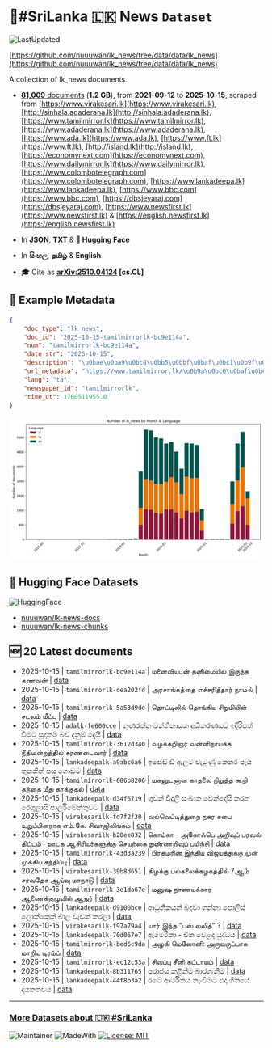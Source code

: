 # 📄#SriLanka 🇱🇰 News `Dataset`

![LastUpdated](https://img.shields.io/badge/last_updated-2025--10--15_12:46:48-green)

[https://github.com/nuuuwan/lk_news/tree/data/data/lk_news](https://github.com/nuuuwan/lk_news/tree/data/data/lk_news)

A collection of lk_news documents.

- [**81,009** documents](https://github.com/nuuuwan/lk_news/tree/data/data/lk_news) (**1.2 GB**), from **2021-09-12** to **2025-10-15**, scraped from [https://www.virakesari.lk](https://www.virakesari.lk), [http://sinhala.adaderana.lk](http://sinhala.adaderana.lk), [https://www.tamilmirror.lk](https://www.tamilmirror.lk), [https://www.adaderana.lk](https://www.adaderana.lk), [https://www.ada.lk](https://www.ada.lk), [https://www.ft.lk](https://www.ft.lk), [http://island.lk](http://island.lk), [https://economynext.com](https://economynext.com), [https://www.dailymirror.lk](https://www.dailymirror.lk), [https://www.colombotelegraph.com](https://www.colombotelegraph.com), [https://www.lankadeepa.lk](https://www.lankadeepa.lk), [https://www.bbc.com](https://www.bbc.com), [https://dbsjeyaraj.com](https://dbsjeyaraj.com), [https://www.newsfirst.lk](https://www.newsfirst.lk) & [https://english.newsfirst.lk](https://english.newsfirst.lk)

- In **JSON**, **TXT** & **🤗 Hugging Face**

- In **සිංහල**, **தமிழ்** & **English**

- 🎓 Cite as **[arXiv:2510.04124](https://arxiv.org/abs/2510.04124) [cs.CL]**

## 📝 Example Metadata

```json
{
    "doc_type": "lk_news",
    "doc_id": "2025-10-15-tamilmirrorlk-bc9e114a",
    "num": "tamilmirrorlk-bc9e114a",
    "date_str": "2025-10-15",
    "description": "\u0bae\u0ba9\u0bc8\u0bb5\u0bbf\u0baf\u0bc1\u0b9f\u0ba9\u0bcd \u0ba4\u0ba9\u0bbf\u0bae\u0bc8\u0baf\u0bbf\u0bb2\u0bcd \u0b87\u0bb0\u0bc1\u0ba8\u0bcd\u0ba4 \u0b95\u0ba3\u0bb5\u0ba9\u0bcd",
    "url_metadata": "https://www.tamilmirror.lk/\u0b9a\u0bc6\u0baf\u0bcd\u0ba4\u0bbf\u0b95\u0bb3\u0bcd/\u0bae\u0ba9\u0bc8\u0bb5\u0bbf\u0baf\u0bc1\u0b9f\u0ba9\u0bcd-\u0ba4\u0ba9\u0bbf\u0bae\u0bc8\u0baf\u0bbf\u0bb2\u0bcd-\u0b87\u0bb0\u0bc1\u0ba8\u0bcd\u0ba4-\u0b95\u0ba3\u0bb5\u0ba9\u0bcd/175-366327",
    "lang": "ta",
    "newspaper_id": "tamilmirrorlk",
    "time_ut": 1760511955.0
}
```

![Chart](https://raw.githubusercontent.com/nuuuwan/lk_news/refs/heads/data/data/lk_news/docs_by_month_and_lang.png)

## 🤗 Hugging Face Datasets

![HuggingFace](https://img.shields.io/badge/-HuggingFace-FDEE21?style=for-the-badge&logo=HuggingFace)

- [nuuuwan/lk-news-docs](https://huggingface.co/datasets/nuuuwan/lk-news-docs)
- [nuuuwan/lk-news-chunks](https://huggingface.co/datasets/nuuuwan/lk-news-chunks)

## 🆕 20 Latest documents

- 2025-10-15 | `tamilmirrorlk-bc9e114a` | மனைவியுடன் தனிமையில் இருந்த கணவன் | [data](https://github.com/nuuuwan/lk_news/tree/data/data/lk_news/2020s/2025/2025-10-15-tamilmirrorlk-bc9e114a)
- 2025-10-15 | `tamilmirrorlk-dea202fd` | அரசாங்கத்தை எச்சரித்தார் நாமல் | [data](https://github.com/nuuuwan/lk_news/tree/data/data/lk_news/2020s/2025/2025-10-15-tamilmirrorlk-dea202fd)
- 2025-10-15 | `tamilmirrorlk-5a53d9de` | தொட்டிலில் தொங்கிய  சிறுமியின் சடலம் மீட்பு | [data](https://github.com/nuuuwan/lk_news/tree/data/data/lk_news/2020s/2025/2025-10-15-tamilmirrorlk-5a53d9de)
- 2025-10-15 | `adalk-fe600cce` | ගුණරත්න වන්නිනායක අධිකරණයට ඉදිරිපත් වීමට සූදානම් බව දැනුම් දෙයි | [data](https://github.com/nuuuwan/lk_news/tree/data/data/lk_news/2020s/2025/2025-10-15-adalk-fe600cce)
- 2025-10-15 | `tamilmirrorlk-3612d340` | வழக்கறிஞர் வன்னிநாயக்க  நீதிமன்றத்தில் சரணடைவார் | [data](https://github.com/nuuuwan/lk_news/tree/data/data/lk_news/2020s/2025/2025-10-15-tamilmirrorlk-3612d340)
- 2025-10-15 | `lankadeepalk-a9abc6a6` | ඉසෙඩ් ඩී ඇලට වැටුණු කෙනර පැය තුනකින් පසු ගොඩට | [data](https://github.com/nuuuwan/lk_news/tree/data/data/lk_news/2020s/2025/2025-10-15-lankadeepalk-a9abc6a6)
- 2025-10-15 | `tamilmirrorlk-686b8206` | மகனுடனான காதலை நிறுத்த கூறி தந்தை மீது தாக்குதல் | [data](https://github.com/nuuuwan/lk_news/tree/data/data/lk_news/2020s/2025/2025-10-15-tamilmirrorlk-686b8206)
- 2025-10-15 | `lankadeepalk-d34f6719` | ගුවන් විදුලි සංඛාත වෙන්දේසි කරන රෙගුලාසි පාර්ලිමේන්තුවට | [data](https://github.com/nuuuwan/lk_news/tree/data/data/lk_news/2020s/2025/2025-10-15-lankadeepalk-d34f6719)
- 2025-10-15 | `virakesarilk-fd7f2f30` | வல்வெட்டித்துறை நகர சபை உறுப்பினராக எம்.கே. சிவாஜிலிங்கம் | [data](https://github.com/nuuuwan/lk_news/tree/data/data/lk_news/2020s/2025/2025-10-15-virakesarilk-fd7f2f30)
- 2025-10-15 | `virakesarilk-b20ee832` | கொய்கா - அகோஃபெ அறிவுப் பரவல் திட்டம் : ஊடக ஆசிரியர்களுக்கு செயற்கை நுண்ணறிவுப் பயிற்சி | [data](https://github.com/nuuuwan/lk_news/tree/data/data/lk_news/2020s/2025/2025-10-15-virakesarilk-b20ee832)
- 2025-10-15 | `tamilmirrorlk-43d3a239` | பிரதமரின் இந்திய விஜயத்துக்கு முன் முக்கிய சந்திப்பு | [data](https://github.com/nuuuwan/lk_news/tree/data/data/lk_news/2020s/2025/2025-10-15-tamilmirrorlk-43d3a239)
- 2025-10-15 | `virakesarilk-39b8d651` | கிழக்கு பல்கலைக்கழகத்தில் 7ஆம் சர்வதேச ஆய்வு மாநாடு | [data](https://github.com/nuuuwan/lk_news/tree/data/data/lk_news/2020s/2025/2025-10-15-virakesarilk-39b8d651)
- 2025-10-15 | `tamilmirrorlk-3e1da67e` | மனுஷ நாணயக்கார ஆணைக்குழுவில் ஆஜர் | [data](https://github.com/nuuuwan/lk_news/tree/data/data/lk_news/2020s/2025/2025-10-15-tamilmirrorlk-3e1da67e)
- 2025-10-15 | `lankadeepalk-d9100bce` | ආධුනිකයන් බඳවා ගන්නා පොලිස් ලොක්කෙක් බාල වැඩක් කරලා | [data](https://github.com/nuuuwan/lk_news/tree/data/data/lk_news/2020s/2025/2025-10-15-lankadeepalk-d9100bce)
- 2025-10-15 | `virakesarilk-f97a79a4` | யார் இந்த “பஸ் லலித்” ? | [data](https://github.com/nuuuwan/lk_news/tree/data/data/lk_news/2020s/2025/2025-10-15-virakesarilk-f97a79a4)
- 2025-10-15 | `lankadeepalk-70d067e7` | ඇමෙරිකා - චීන වෙළද යුද්ධය | [data](https://github.com/nuuuwan/lk_news/tree/data/data/lk_news/2020s/2025/2025-10-15-lankadeepalk-70d067e7)
- 2025-10-15 | `tamilmirrorlk-bed6c9da` | அழகி மெலோனி: அருவருப்பாக மாறிய டிரம்ப் | [data](https://github.com/nuuuwan/lk_news/tree/data/data/lk_news/2020s/2025/2025-10-15-tamilmirrorlk-bed6c9da)
- 2025-10-15 | `tamilmirrorlk-ec12c53a` | சிவப்பு சீனி கட்டாயம் | [data](https://github.com/nuuuwan/lk_news/tree/data/data/lk_news/2020s/2025/2025-10-15-tamilmirrorlk-ec12c53a)
- 2025-10-15 | `lankadeepalk-8b311765` | පරාජය කළින්ම බාරගැනීම | [data](https://github.com/nuuuwan/lk_news/tree/data/data/lk_news/2020s/2025/2025-10-15-lankadeepalk-8b311765)
- 2025-10-15 | `lankadeepalk-44f8b3a2` | රටේ ආර්ථිකය නැංවීමට එදා ගීතයේ දායකත්වය | [data](https://github.com/nuuuwan/lk_news/tree/data/data/lk_news/2020s/2025/2025-10-15-lankadeepalk-44f8b3a2)

---

### [More Datasets about 🇱🇰 #SriLanka](https://github.com/nuuuwan/lk_datasets)

![Maintainer](https://img.shields.io/badge/maintainer-nuuuwan-red)
![MadeWith](https://img.shields.io/badge/made_with-python-blue)
[![License: MIT](https://img.shields.io/badge/License-MIT-yellow.svg)](https://opensource.org/licenses/MIT)
